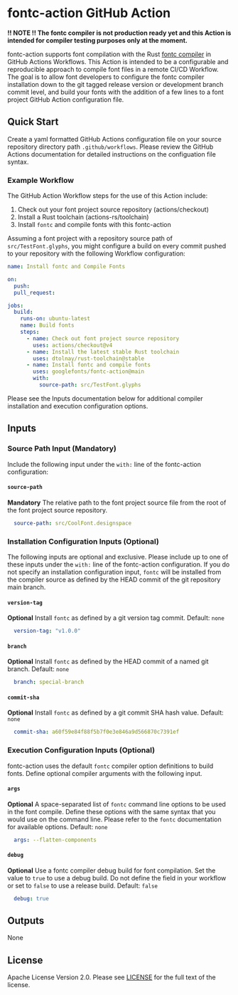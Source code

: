# fontc-action GitHub Action

**!! NOTE !! The fontc compiler is not production ready yet and this Action is intended for compiler testing purposes only at the moment.**

fontc-action supports font compilation with the Rust [fontc compiler](https://github.com/googlefonts/fontc) in GitHub Actions Workflows.  This Action is intended to be a configurable and reproducible approach to compile font files in a remote CI/CD Workflow.  The goal is to allow font developers to configure the fontc compiler installation down to the git tagged release version or development branch commit level, and build your fonts with the addition of a few lines to a font project GitHub Action  configuration file.

## Quick Start

Create a yaml formatted GitHub Actions configuration file on your source repository directory path `.github/workflows`. Please review the GitHub Actions documentation for detailed instructions on the configuation file syntax.

### Example Workflow

The GitHub Action Workflow steps for the use of this Action include:

1. Check out your font project source repository (actions/checkout)
2. Install a Rust toolchain (actions-rs/toolchain)
3. Install `fontc` and compile fonts with this fontc-action

Assuming a font project with a repository source path of `src/TestFont.glyphs`, you might configure a build on every commit pushed to your repository with the following Workflow configuration:

```yaml
name: Install fontc and Compile Fonts

on:
  push:
  pull_request:

jobs:
  build:
    runs-on: ubuntu-latest
    name: Build fonts
    steps:
      - name: Check out font project source repository
        uses: actions/checkout@v4
      - name: Install the latest stable Rust toolchain
        uses: dtolnay/rust-toolchain@stable
      - name: Install fontc and compile fonts
        uses: googlefonts/fontc-action@main
        with:
          source-path: src/TestFont.glyphs
```

Please see the Inputs documentation below for additional compiler installation and execution configuration options.

## Inputs

### Source Path Input (Mandatory)

Include the following input under the `with:` line of the fontc-action configuration:

#### `source-path`

**Mandatory** The relative path to the font project source file from the root of the font project source repository.

```yaml
  source-path: src/CoolFont.designspace
```

### Installation Configuration Inputs (Optional)

The following inputs are optional and exclusive.  Please include up to one of these inputs under the `with:` line of the fontc-action configuration.  If you do not specify an installation configuration input, `fontc` will be installed from the compiler source as defined by the HEAD commit of the git repository main branch.

#### `version-tag`

**Optional** Install `fontc` as defined by a git version tag commit. Default: `none`

```yaml
  version-tag: "v1.0.0"
```

#### `branch`

**Optional** Install `fontc` as defined by the HEAD commit of a named git branch. Default: `none`

```yaml
  branch: special-branch
```

#### `commit-sha`

**Optional** Install `fontc` as defined by a git commit SHA hash value.  Default: `none`

```yaml
  commit-sha: a60f59e84f88f5b7f0e3e846a9d566870c7391ef
```

### Execution Configuration Inputs (Optional)

fontc-action uses the default `fontc` compiler option definitions to build fonts.  Define optional compiler arguments with the following input.

#### `args`

**Optional** A space-separated list of `fontc` command line options to be used in the font compile.  Define these options with the same syntax that you would use on the command line.  Please refer to the `fontc` documentation for available options. Default: `none`

```yaml
  args: --flatten-components
```

#### `debug`

**Optional** Use a fontc compiler debug build for font compilation.  Set the value to `true` to use a debug build. Do not define the field in your workflow or set to `false` to use a release build.  Default: `false`

```yaml
  debug: true
```

## Outputs

None

## License

Apache License Version 2.0.  Please see [LICENSE](LICENSE) for the full text of the license.
